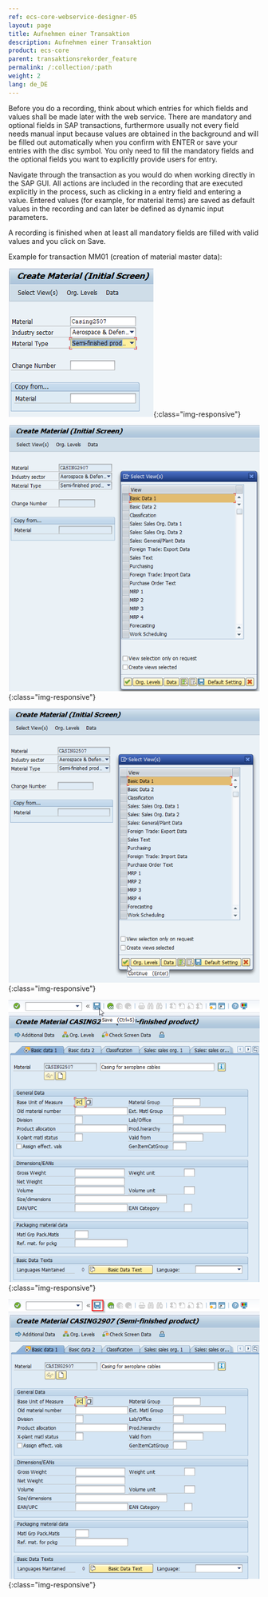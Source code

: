 ```yaml
---
ref: ecs-core-webservice-designer-05
layout: page
title: Aufnehmen einer Transaktion
description: Aufnehmen einer Transaktion
product: ecs-core
parent: transaktionsrekorder_feature
permalink: /:collection/:path
weight: 2
lang: de_DE
---
```


Before you do a recording, think about which entries for which fields and values shall be made later with the web service. 
There are mandatory and optional fields in SAP transactions, furthermore usually not every field needs manual input because values are obtained in the background and will be filled out automatically when you confirm with ENTER or save your entries with the disc symbol. 
You only need to fill the mandatory fields and the optional fields you want to explicitly provide users for entry. 

Navigate through the transaction as you would do when working directly in the SAP GUI. 
All actions are included in the recording that are executed explicitly in the process, such as clicking in a entry field and entering a value. 
Entered values (for example, for material items) are saved as default values in the recording and can later be defined as dynamic input parameters.   

A recording is finished when at least all mandatory fields are filled with valid values 
and you click on Save. 

 
Example for transaction MM01 (creation of material master data): 

![ta_rec_feature_05](/img/content/ecscore/ecscore-wsd_ta_rec_05.png){:class="img-responsive"}

![ta_rec_feature_06](/img/content/ecscore/ecscore-wsd_ta_rec_06.png){:class="img-responsive"}

![ta_rec_feature_07](/img/content/ecscore/ecscore-wsd_ta_rec_07.png){:class="img-responsive"}

![ta_rec_feature_08](/img/content/ecscore/ecscore-wsd_ta_rec_08.png){:class="img-responsive"}

![ta_rec_feature_09](/img/content/ecscore/ecscore-wsd_ta_rec_09.png){:class="img-responsive"}



 
 
 
 
 
 


 










